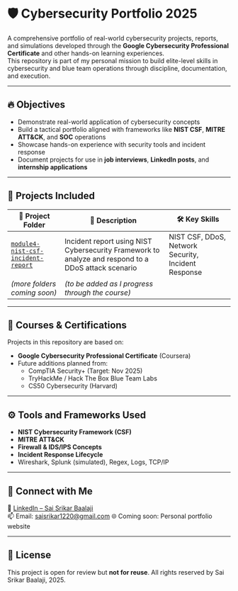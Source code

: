 # 🛡️ Cybersecurity Portfolio 2025

A comprehensive portfolio of real-world cybersecurity projects, reports, and simulations developed through the **Google Cybersecurity Professional Certificate** and other hands-on learning experiences.  
This repository is part of my personal mission to build elite-level skills in cybersecurity and blue team operations through discipline, documentation, and execution.

---

## 🔥 Objectives

- Demonstrate real-world application of cybersecurity concepts
- Build a tactical portfolio aligned with frameworks like **NIST CSF**, **MITRE ATT&CK**, and **SOC** operations
- Showcase hands-on experience with security tools and incident response
- Document projects for use in **job interviews**, **LinkedIn posts**, and **internship applications**

---

## 🧠 Projects Included

| 📁 Project Folder | 💬 Description | 🛠️ Key Skills |
|------------------|----------------|----------------|
| [`module4-nist-csf-incident-report`](./google-cybersecurity-course/module4-nist-csf-incident-report) | Incident report using NIST Cybersecurity Framework to analyze and respond to a DDoS attack scenario | NIST CSF, DDoS, Network Security, Incident Response |
| *(more folders coming soon)* | *(to be added as I progress through the course)* | |

---

## 📘 Courses & Certifications

Projects in this repository are based on:
- **Google Cybersecurity Professional Certificate** (Coursera)
- Future additions planned from:
  - CompTIA Security+ (Target: Nov 2025)
  - TryHackMe / Hack The Box Blue Team Labs
  - CS50 Cybersecurity (Harvard)

---

## ⚙️ Tools and Frameworks Used

- **NIST Cybersecurity Framework (CSF)**
- **MITRE ATT&CK**
- **Firewall & IDS/IPS Concepts**
- **Incident Response Lifecycle**
- Wireshark, Splunk (simulated), Regex, Logs, TCP/IP



---

## 🚀 Connect with Me

🔗 [LinkedIn – Sai Srikar Baalaji](https://www.linkedin.com/in/sai-srikar-baalaji-54b1b8359/)  
📫 Email: saisrikar1220@gmail.com 
🌐 Coming soon: Personal portfolio website

---

## 📌 License

This project is open for review but **not for reuse**. All rights reserved by Sai Srikar Baalaji, 2025.
